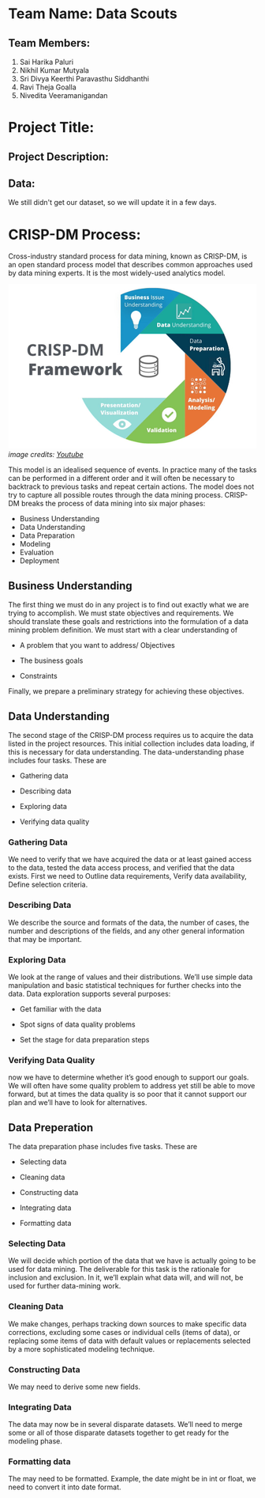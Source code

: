 # Team Name: Data Scouts
## Team Members:
 1) Sai Harika Paluri
 2) Nikhil Kumar Mutyala
 3) Sri Divya Keerthi Paravasthu Siddhanthi
 4) Ravi Theja Goalla
 5) Nivedita Veeramanigandan
 
#  Project Title:

## Project Description:

## Data:
We still didn't get our dataset, so we will update it in a few days.

# CRISP-DM Process:

Cross-industry standard process for data mining, known as CRISP-DM, is an open standard process model that describes common approaches used by data mining experts. It is the most widely-used analytics model.

![alt text](https://github.com/NikhilKumarMutyala/KDD-Project/blob/master/crisp%20dm.PNG)
*image credits: [Youtube](https://www.youtube.com/watch?v=CRKn-9gVNBw)*

This model is an idealised sequence of events. In practice many of the tasks can be performed in a different order and it will often be necessary to backtrack to previous tasks and repeat certain actions. The model does not try to capture all possible routes through the data mining process.
CRISP-DM breaks the process of data mining into six major phases:

* Business Understanding
* Data Understanding
* Data Preparation
* Modeling
* Evaluation
* Deployment

 ## Business Understanding

The first thing we must do in any project is to find out exactly what we are trying to accomplish. We must state objectives and requirements. We should translate these goals and restrictions into the formulation of a data mining problem definition. We must start with a clear understanding of

* A problem that you want to address/ Objectives

* The business goals

* Constraints

 Finally, we prepare a preliminary strategy for achieving these objectives.
 
 ## Data Understanding
 
 The second stage of the CRISP-DM process requires us to acquire the data listed in the project resources. This initial collection includes data loading, if this is necessary for data understanding. The data-understanding phase includes four tasks. These are

* Gathering data

* Describing data

* Exploring data

* Verifying data quality

### Gathering Data

We need to verify that we have acquired the data or at least gained access to the data, tested the data access process, and verified that the data exists. First we need to Outline data requirements, Verify data availability, Define selection criteria.

### Describing Data

We describe the source and formats of the data, the number of cases, the number and descriptions of the fields, and any other general information that may be important.

### Exploring Data

We look at the range of values and their distributions. We’ll use simple data manipulation and basic statistical techniques for further checks into the data. Data exploration supports several purposes:

* Get familiar with the data

* Spot signs of data quality problems

* Set the stage for data preparation steps

### Verifying Data  Quality

now we have to determine whether it’s good enough to support our goals. We will often have some quality problem to address yet still be able to move forward, but at times the data quality is so poor that it cannot support our plan and we’ll have to look for alternatives. 

## Data Preperation

The data preparation phase includes five tasks. These are

* Selecting data

* Cleaning data

* Constructing data

* Integrating data

* Formatting data

### Selecting Data

We will decide which portion of the data that we have is actually going to be used for data mining. The deliverable for this task is the rationale for inclusion and exclusion. In it, we’ll explain what data will, and will not, be used for further data-mining work.

### Cleaning Data

We make changes, perhaps tracking down sources to make specific data corrections, excluding some cases or individual cells (items of data), or replacing some items of data with default values or replacements selected by a more sophisticated modeling technique.

### Constructing Data

We may need to derive some new fields.

### Integrating Data

The data may now be in several disparate datasets. We’ll need to merge some or all of those disparate datasets together to get ready for the modeling phase.

### Formatting data

The may need to be formatted. Example, the date might be in int or float, we need to convert it into date format.
